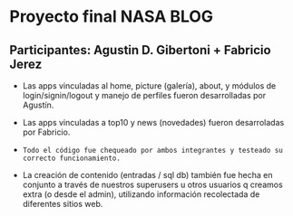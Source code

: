 # Proyecto final NASA BLOG

## Participantes: Agustin D. Gibertoni + Fabricio Jerez


- Las apps vinculadas al home, picture (galería), about, y módulos de login/signin/logout y manejo de perfiles fueron desarrolladas por Agustín.

- Las apps vinculadas a top10 y news (novedades) fueron desarroladas por Fabricio.

- `Todo el código fue chequeado por ambos integrantes y testeado su correcto funcionamiento.`

- La creación de contenido (entradas / sql db) también fue hecha en conjunto a través de nuestros superusers u otros usuarios q creamos extra (o desde el admin), utilizando información recolectada de diferentes sitios web.
